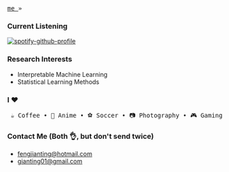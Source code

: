 <p align="left"> 
 <samp> 
   <a href="jiantingfeng.github.io" display="inline-block"> me </a> »
<!--    <a href="http://blog.jiantingfeng.vip" display="inline-block"> blog </a> » -->
<!--    <a href="https://github.com/JiantingFeng/dotfiles" display="inline-block"> dotfiles </a>
<!--   <a href="https://github.com/JiantingFeng/scripts" display="inline-block"> scripts </a> -->
 </samp>
</p>

### Current Listening
[![spotify-github-profile](https://spotify-github-profile.vercel.app/api/view?uid=31hagi73kurhgw7kr7tgyvicdhfq&cover_image=true&theme=natemoo-re&show_offline=false&background_color=121212&interchange=false&bar_color=d375ff&bar_color_cover=true)](https://github.com/kittinan/spotify-github-profile)

### Research Interests

- Interpretable Machine Learning
- Statistical Learning Methods


### I ♥

<p align="center">
  <samp>
<!--    <span> Machine Learning </span> •
   <span> Statistics </span> •
   <span> Python </span> •
   <span> Formula 1 </span> • -->
   <span> ☕️ Coffee </span> •
   <span> 🎨 Anime </span> •
   <span> ⚽️ Soccer </span> •
   <span> 📷 Photography </span> •
   <span> 🎮 Gaming </span> 
  </samp>
</p>

### Contact Me (Both 👌, but don't send twice)
- [fengjianting@hotmail.com](mailto:fengjianting@hotmail.com)
- [gianting01@gmail.com](mailto:gianting01@gmail.com)


<!-- ![](https://leetcard.jacoblin.cool/gianting01?border=0&radius=20&ext=heatmap#gh-light-mode-only)
![]([https://leetcard.jacoblin.cool/gianting01?border=0&radius=20&ext=heatmap#gh-light-mode-only](https://leetcard.jacoblin.cool/gianting01?border=0&radius=20&ext=heatmap&theme=dark#gh-dark-mode-only))
 -->

<!-- ### **Tested positive for COVID, good luck.**

### Education

- 2023~2027(Expected), upcoming PhD student in Statistics, The Chinese University of Hong Kong
- 2018-2022, BSc in Information and Computing Science, Beijing Institute of Technology
 -->
